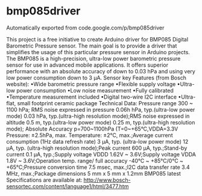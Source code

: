 # bmp085driver
Automatically exported from code.google.com/p/bmp085driver

This project is a free initiative to create Arduino driver for BMP085 Digital Barometric Pressure sensor. The main goal is to provide a driver that simplifies the usage of this particular pressure sensor in Arduino projects. 
The BMP085 is a high-precision, ultra-low power barometric pressure sensor for use in advanced mobile applications. It offers superior performance with an absolute accuracy of down to 0.03 hPa and using very low power consumption down to 3 µA. 
Sensor key Features (from Bosch website): 
•Wide barometric pressure range •Flexible supply voltage •Ultra-low power consumption •Low noise measurement •Fully calibrated •Temperature measurement included •Digital two-wire I2C interface •Ultra-flat, small footprint ceramic package 
Technical Data: 
Pressure range 300 ~ 1100 hPa; RMS noise expressed in pressure 0.06h hPa, typ.(ultra-low power mode) 0.03 hPa, typ.(ultra-high resolution mode);RMS noise expressed in altitude 0.5 m, typ.(ultra-low power mode) 0.25 m, typ.(ultra-high resolution mode); Absolute Accuracy p=700~1100hPa (T=0~+65°C,VDDA=3.3V Pressure: ±2.5hPa, max. Temperature: ±2°C, max.;Average current consumption (1Hz data refresh rate) 3 µA, typ. (ultra-low power mode) 12 µA, typ. (ultra-high resolution mode);Peak current 600 µA, typ.;Stand-by current 0.1 µA, typ.;Supply voltage VDDD 1.62V ~ 3.6V;Supply voltage VDDA 1.8V ~ 3.6V;Operation temp. range/ full accuracy -40°C ~ +85°C/0°C ~ +65°C;Pressure conversion time 7.5 msec, max.;I2C data transfer rate 3.4 MHz, max.;Package dimensions 5 mm x 5 mm x 1.2mm 
BMP085 latest Specifications are available at: http://www.bosch-sensortec.com/content/language1/html/3477.htm 
